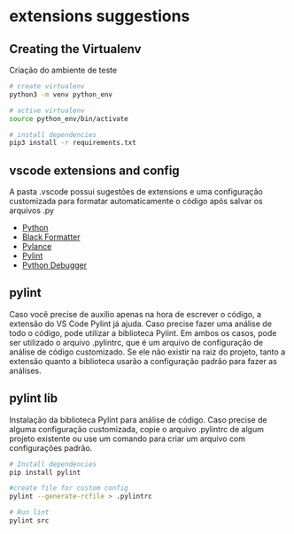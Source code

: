 # extensions suggestions

## Creating the Virtualenv

Criação do ambiente de teste

```bash
# create virtualenv
python3 -m venv python_env

# active virtualenv
source python_env/bin/activate

# install dependencies
pip3 install -r requirements.txt

```

## vscode extensions and config

A pasta .vscode possui sugestões de extensions e uma configuração customizada para formatar automaticamente o código após salvar os arquivos .py

- [Python](https://marketplace.visualstudio.com/items?itemName=ms-python.python)
- [Black Formatter](https://marketplace.visualstudio.com/items?itemName=ms-python.black-formatter)
- [Pylance](https://marketplace.visualstudio.com/items?itemName=ms-python.vscode-pylance)
- [Pylint](https://marketplace.visualstudio.com/items?itemName=ms-python.pylint)
- [Python Debugger](https://marketplace.visualstudio.com/items?itemName=ms-python.debugpy)

## pylint

Caso você precise de auxílio apenas na hora de escrever o código, a extensão do VS Code Pylint já ajuda. Caso precise fazer uma análise de todo o código, pode utilizar a biblioteca Pylint. Em ambos os casos, pode ser utilizado o arquivo .pylintrc, que é um arquivo de configuração de análise de código customizado. Se ele não existir na raiz do projeto, tanto a extensão quanto a biblioteca usarão a configuração padrão para fazer as análises.

## pylint lib

Instalação da biblioteca Pylint para análise de código. Caso precise de alguma configuração customizada, copie o arquivo .pylintrc de algum projeto existente ou use um comando para criar um arquivo com configurações padrão.

```bash
# Install dependencies
pip install pylint

#create file for custom config
pylint --generate-rcfile > .pylintrc

# Run lint
pylint src
```
